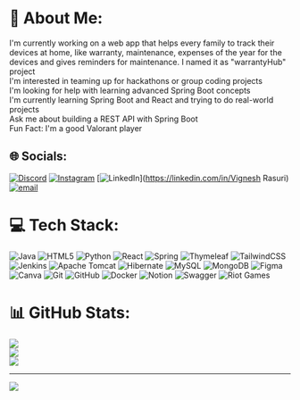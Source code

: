 # 💫 About Me:
I'm currently working on a web app that helps every family to track their devices at home, like warranty, maintenance, expenses of the year for the devices and gives reminders for maintenance. I named it as  "warrantyHub" project<br>I'm interested in teaming up for hackathons or group coding projects<br>I'm looking for help with learning advanced Spring Boot concepts<br>I'm currently learning Spring Boot and React and trying to do real-world projects<br>Ask me about building a REST API with Spring Boot<br>Fun Fact: I'm a good Valorant player


## 🌐 Socials:
[![Discord](https://img.shields.io/badge/Discord-%237289DA.svg?logo=discord&logoColor=white)](https://discord.gg/https://discord.gg/4rrMH2Nj) [![Instagram](https://img.shields.io/badge/Instagram-%23E4405F.svg?logo=Instagram&logoColor=white)](https://instagram.com/vignesh_._04) [![LinkedIn](https://img.shields.io/badge/LinkedIn-%230077B5.svg?logo=linkedin&logoColor=white)](https://linkedin.com/in/Vignesh Rasuri) [![email](https://img.shields.io/badge/Email-D14836?logo=gmail&logoColor=white)](mailto:vignesh.rasuri2004@gmail.com) 

# 💻 Tech Stack:
![Java](https://img.shields.io/badge/java-%23ED8B00.svg?style=for-the-badge&logo=openjdk&logoColor=white) ![HTML5](https://img.shields.io/badge/html5-%23E34F26.svg?style=for-the-badge&logo=html5&logoColor=white) ![Python](https://img.shields.io/badge/python-3670A0?style=for-the-badge&logo=python&logoColor=ffdd54) ![React](https://img.shields.io/badge/react-%2320232a.svg?style=for-the-badge&logo=react&logoColor=%2361DAFB) ![Spring](https://img.shields.io/badge/spring-%236DB33F.svg?style=for-the-badge&logo=spring&logoColor=white) ![Thymeleaf](https://img.shields.io/badge/Thymeleaf-%23005C0F.svg?style=for-the-badge&logo=Thymeleaf&logoColor=white) ![TailwindCSS](https://img.shields.io/badge/tailwindcss-%2338B2AC.svg?style=for-the-badge&logo=tailwind-css&logoColor=white) ![Jenkins](https://img.shields.io/badge/jenkins-%232C5263.svg?style=for-the-badge&logo=jenkins&logoColor=white) ![Apache Tomcat](https://img.shields.io/badge/apache%20tomcat-%23F8DC75.svg?style=for-the-badge&logo=apache-tomcat&logoColor=black) ![Hibernate](https://img.shields.io/badge/Hibernate-59666C?style=for-the-badge&logo=Hibernate&logoColor=white) ![MySQL](https://img.shields.io/badge/mysql-4479A1.svg?style=for-the-badge&logo=mysql&logoColor=white) ![MongoDB](https://img.shields.io/badge/MongoDB-%234ea94b.svg?style=for-the-badge&logo=mongodb&logoColor=white) ![Figma](https://img.shields.io/badge/figma-%23F24E1E.svg?style=for-the-badge&logo=figma&logoColor=white) ![Canva](https://img.shields.io/badge/Canva-%2300C4CC.svg?style=for-the-badge&logo=Canva&logoColor=white) ![Git](https://img.shields.io/badge/git-%23F05033.svg?style=for-the-badge&logo=git&logoColor=white) ![GitHub](https://img.shields.io/badge/github-%23121011.svg?style=for-the-badge&logo=github&logoColor=white) ![Docker](https://img.shields.io/badge/docker-%230db7ed.svg?style=for-the-badge&logo=docker&logoColor=white) ![Notion](https://img.shields.io/badge/Notion-%23000000.svg?style=for-the-badge&logo=notion&logoColor=white) ![Swagger](https://img.shields.io/badge/-Swagger-%23Clojure?style=for-the-badge&logo=swagger&logoColor=white) ![Riot Games](https://img.shields.io/badge/riotgames-D32936.svg?style=for-the-badge&logo=riotgames&logoColor=white)
# 📊 GitHub Stats:
![](https://github-readme-stats.vercel.app/api?username=RasuriVIGNESH&theme=dark&hide_border=false&include_all_commits=false&count_private=false)<br/>
![](https://nirzak-streak-stats.vercel.app/?user=RasuriVIGNESH&theme=dark&hide_border=false)<br/>
![](https://github-readme-stats.vercel.app/api/top-langs/?username=RasuriVIGNESH&theme=dark&hide_border=false&include_all_commits=false&count_private=false&layout=compact)

---
[![](https://visitcount.itsvg.in/api?id=RasuriVIGNESH&icon=0&color=0)](https://visitcount.itsvg.in)

<!-- Proudly created with GPRM ( https://gprm.itsvg.in ) -->
